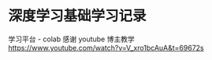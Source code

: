 # 深度学习基础学习记录  
学习平台 - colab
感谢 youtube 博主教学   
https://www.youtube.com/watch?v=V_xro1bcAuA&t=69672s
